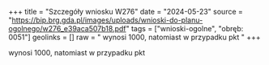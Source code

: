 +++
title = "Szczegóły wniosku W276"
date = "2024-05-23"
source = "https://bip.brg.gda.pl/images/uploads/wnioski-do-planu-ogolnego/w276_e39aca507b18.pdf"
tags = ["wnioski-ogolne", "obręb: 0051"]
geolinks = []
raw = " wynosi 1000, natomiast w przypadku pkt "
+++

 wynosi 1000, natomiast w przypadku pkt 


